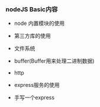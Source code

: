 ### nodeJS Basic内容

- node 内置模块的使用
- 第三方库的使用

- 文件系统
- buffer(Buffer用来处理二进制数据)

- http

- express服务的使用

- 手写一个express
